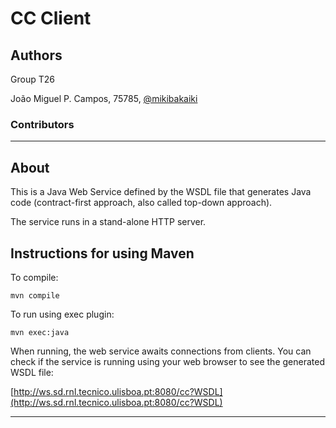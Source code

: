 # CC Client

## Authors

Group T26

João Miguel P. Campos, 75785, [@mikibakaiki](https://github.com/mikibakaiki)


### Contributors


---
## About

This is a Java Web Service defined by the WSDL file that generates Java code
(contract-first approach, also called top-down approach).

The service runs in a stand-alone HTTP server.


## Instructions for using Maven

To compile:

```
mvn compile
```

To run using exec plugin:

```
mvn exec:java
```

When running, the web service awaits connections from clients.
You can check if the service is running using your web browser 
to see the generated WSDL file:

[http://ws.sd.rnl.tecnico.ulisboa.pt:8080/cc?WSDL](http://ws.sd.rnl.tecnico.ulisboa.pt:8080/cc?WSDL)

----
